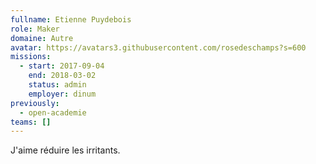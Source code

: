 ```yaml
---
fullname: Etienne Puydebois
role: Maker
domaine: Autre
avatar: https://avatars3.githubusercontent.com/rosedeschamps?s=600
missions:
  - start: 2017-09-04
    end: 2018-03-02
    status: admin
    employer: dinum
previously:
  - open-academie
teams: []
---
```

J'aime réduire les irritants.